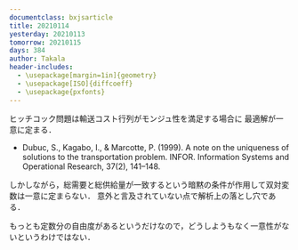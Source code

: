 ```yaml
---
documentclass: bxjsarticle
title: 20210114
yesterday: 20210113
tomorrow: 20210115
days: 384
author: Takala
header-includes:
  - \usepackage[margin=1in]{geometry}
  - \usepackage[ISO]{diffcoeff}
  - \usepackage{pxfonts}
---
```


ヒッチコック問題は輸送コスト行列がモンジュ性を満足する場合に
最適解が一意に定まる．


* Dubuc, S., Kagabo, I., & Marcotte, P. (1999). A note on the uniqueness of solutions to the transportation problem. INFOR. Information Systems and Operational Research, 37(2), 141–148.


しかしながら，総需要と総供給量が一致するという暗黙の条件が作用して双対変数は一意に定まらない．
意外と言及されていない点で解析上の落とし穴である．


もっとも定数分の自由度があるというだけなので，どうしようもなく一意性がないというわけではない．